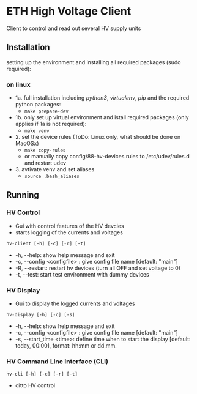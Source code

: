# ETH High Voltage Client

Client to control and read out several HV supply units


## Installation

setting up the environment and installing all required packages (sudo required):
### on linux
 * 1a. full installation including _python3_, _virtualenv_, _pip_ and the required python packages:
    * `make prepare-dev`
 * 1b. only set up virtual environment and istall required packages (only applies if 1a is not required):
     * `make venv`
 * 2\. set the device rules (ToDo: Linux only, what should be done on MacOSx)
   * `make copy-rules`
   * or manually copy config/88-hv-devices.rules to /etc/udev/rules.d and restart udev
 * 3\. avtivate venv and set aliases
   * `source .bash_aliases`

## Running

### HV Control
 - Gui with control features of the HV devcies
 - starts logging of the currents and voltages
```shell
hv-client [-h] [-c] [-r] [-t]
```
 -  -h, --help:                  show help message and exit
 -  -c, --config \<configfile> : give config file name [default: "main"]
 -  -R, --restart:               restart hv devices (turn all OFF and set voltage to 0)
 -  -t, --test:                  start test environment with dummy devices

### HV Display
 - Gui to display the logged currents and voltages
```shell
hv-display [-h] [-c] [-s]
```
 - -h, --help:                  show help message and exit
 - -c, --config \<configfile> : give config file name [default: "main"]
 - -s, --start_time \<time>:    define time when to start the display [default: today, 00:00], format: hh:mm or dd.mm.

### HV Command Line Interface (CLI)
```shell
hv-cli [-h] [-c] [-r] [-t]
```
 - ditto HV control
